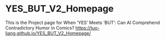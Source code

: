 # YES_BUT_V2_Homepage
This is the Project page for When ‘YES’ Meets ‘BUT’: Can AI Comprehend Contradictory Humor in Comics? 
https://tuo-liang.github.io/YES_BUT_V2_Homepage/
